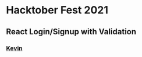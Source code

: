 # Hacktober Fest 2021

## React Login/Signup with Validation

### [Kevin](https://github.com/kevkanae)
